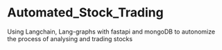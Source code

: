 # Automated_Stock_Trading
Using Langchain, Lang-graphs with fastapi and mongoDB to autonomize the process of analysing and trading stocks

